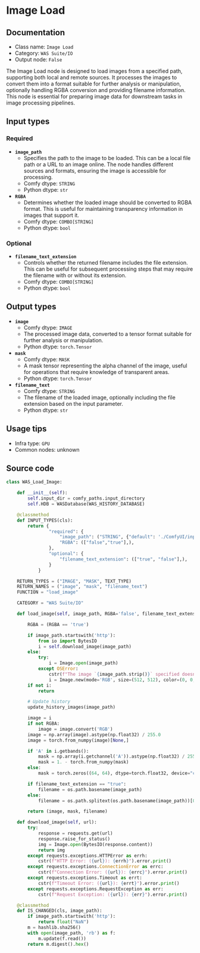 # Image Load
## Documentation
- Class name: `Image Load`
- Category: `WAS Suite/IO`
- Output node: `False`

The Image Load node is designed to load images from a specified path, supporting both local and remote sources. It processes the images to convert them into a format suitable for further analysis or manipulation, optionally handling RGBA conversion and providing filename information. This node is essential for preparing image data for downstream tasks in image processing pipelines.
## Input types
### Required
- **`image_path`**
    - Specifies the path to the image to be loaded. This can be a local file path or a URL to an image online. The node handles different sources and formats, ensuring the image is accessible for processing.
    - Comfy dtype: `STRING`
    - Python dtype: `str`
- **`RGBA`**
    - Determines whether the loaded image should be converted to RGBA format. This is useful for maintaining transparency information in images that support it.
    - Comfy dtype: `COMBO[STRING]`
    - Python dtype: `bool`
### Optional
- **`filename_text_extension`**
    - Controls whether the returned filename includes the file extension. This can be useful for subsequent processing steps that may require the filename with or without its extension.
    - Comfy dtype: `COMBO[STRING]`
    - Python dtype: `bool`
## Output types
- **`image`**
    - Comfy dtype: `IMAGE`
    - The processed image data, converted to a tensor format suitable for further analysis or manipulation.
    - Python dtype: `torch.Tensor`
- **`mask`**
    - Comfy dtype: `MASK`
    - A mask tensor representing the alpha channel of the image, useful for operations that require knowledge of transparent areas.
    - Python dtype: `torch.Tensor`
- **`filename_text`**
    - Comfy dtype: `STRING`
    - The filename of the loaded image, optionally including the file extension based on the input parameter.
    - Python dtype: `str`
## Usage tips
- Infra type: `GPU`
- Common nodes: unknown


## Source code
```python
class WAS_Load_Image:

    def __init__(self):
        self.input_dir = comfy_paths.input_directory
        self.HDB = WASDatabase(WAS_HISTORY_DATABASE)

    @classmethod
    def INPUT_TYPES(cls):
        return {
                "required": {
                    "image_path": ("STRING", {"default": './ComfyUI/input/example.png', "multiline": False}),
                    "RGBA": (["false","true"],),
                },
                "optional": {
                    "filename_text_extension": (["true", "false"],),
                }
            }

    RETURN_TYPES = ("IMAGE", "MASK", TEXT_TYPE)
    RETURN_NAMES = ("image", "mask", "filename_text")
    FUNCTION = "load_image"

    CATEGORY = "WAS Suite/IO"

    def load_image(self, image_path, RGBA='false', filename_text_extension="true"):

        RGBA = (RGBA == 'true')

        if image_path.startswith('http'):
            from io import BytesIO
            i = self.download_image(image_path)
        else:
            try:
                i = Image.open(image_path)
            except OSError:
                cstr(f"The image `{image_path.strip()}` specified doesn't exist!").error.print()
                i = Image.new(mode='RGB', size=(512, 512), color=(0, 0, 0))
        if not i:
            return

        # Update history
        update_history_images(image_path)

        image = i
        if not RGBA:
            image = image.convert('RGB')
        image = np.array(image).astype(np.float32) / 255.0
        image = torch.from_numpy(image)[None,]

        if 'A' in i.getbands():
            mask = np.array(i.getchannel('A')).astype(np.float32) / 255.0
            mask = 1. - torch.from_numpy(mask)
        else:
            mask = torch.zeros((64, 64), dtype=torch.float32, device="cpu")

        if filename_text_extension == "true":
            filename = os.path.basename(image_path)
        else:
            filename = os.path.splitext(os.path.basename(image_path))[0]

        return (image, mask, filename)

    def download_image(self, url):
        try:
            response = requests.get(url)
            response.raise_for_status()
            img = Image.open(BytesIO(response.content))
            return img
        except requests.exceptions.HTTPError as errh:
            cstr(f"HTTP Error: ({url}): {errh}").error.print()
        except requests.exceptions.ConnectionError as errc:
            cstr(f"Connection Error: ({url}): {errc}").error.print()
        except requests.exceptions.Timeout as errt:
            cstr(f"Timeout Error: ({url}): {errt}").error.print()
        except requests.exceptions.RequestException as err:
            cstr(f"Request Exception: ({url}): {err}").error.print()

    @classmethod
    def IS_CHANGED(cls, image_path):
        if image_path.startswith('http'):
            return float("NaN")
        m = hashlib.sha256()
        with open(image_path, 'rb') as f:
            m.update(f.read())
        return m.digest().hex()

```
